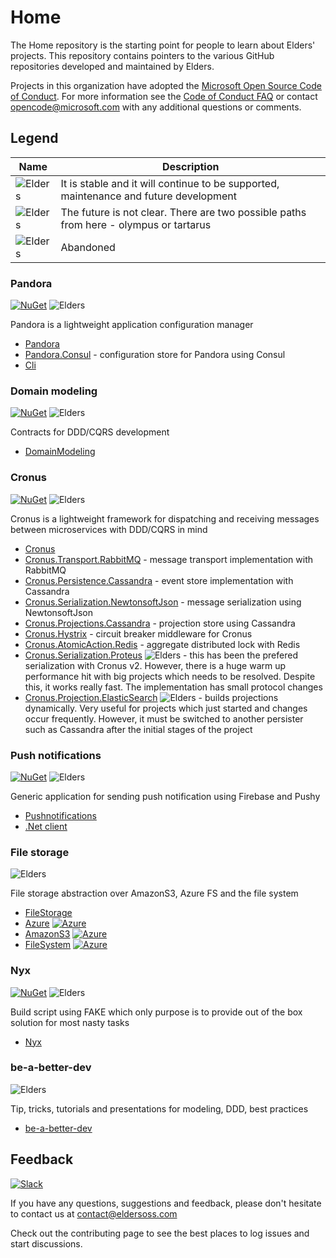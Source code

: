 # Home

The Home repository is the starting point for people to learn about Elders' projects. This repository contains pointers to the various GitHub repositories developed and maintained by Elders.

Projects in this organization have adopted the [Microsoft Open Source Code of Conduct](https://opensource.microsoft.com/codeofconduct/). For more information see the [Code of Conduct FAQ](https://opensource.microsoft.com/codeofconduct/faq/) or contact opencode@microsoft.com with any additional questions or comments.

## Legend

| Name | Description |
|------|-------------|
| ![Elders](https://img.shields.io/badge/Status-olympus-green.svg) | It is stable and it will continue to be supported, maintenance and future development |
| ![Elders](https://img.shields.io/badge/Status-styx-orange.svg) | The future is not clear. There are two possible paths from here - olympus or tartarus |
| ![Elders](https://img.shields.io/badge/Status-tartarus-red.svg) | Abandoned |

### Pandora

[![NuGet](https://img.shields.io/nuget/v/Pandora.svg)](https://www.nuget.org/packages/Pandora) ![Elders](https://img.shields.io/badge/Status-olympus-green.svg)

Pandora is a lightweight application configuration manager

- [Pandora](https://github.com/Elders/Pandora)
- [Pandora.Consul](https://github.com/Elders/Pandora.Consul) - configuration store for Pandora using Consul
- [Cli](https://github.com/Elders/Pandora.Cli)

### Domain modeling

[![NuGet](https://img.shields.io/nuget/v/Cronus.DomainModeling.svg)](https://www.nuget.org/packages/Cronus.DomainModeling) ![Elders](https://img.shields.io/badge/Status-olympus-green.svg)

Contracts for DDD/CQRS development

- [DomainModeling](https://github.com/Elders/Cronus.DomainModeling)

### Cronus

[![NuGet](https://img.shields.io/nuget/v/Cronus.svg)](https://www.nuget.org/packages/Cronus) ![Elders](https://img.shields.io/badge/Status-olympus-green.svg)

Cronus is a lightweight framework for dispatching and receiving messages between microservices with DDD/CQRS in mind

- [Cronus](https://github.com/Elders/Cronus)
- [Cronus.Transport.RabbitMQ](https://github.com/Elders/Cronus.Transport.RabbitMQ) - message transport implementation with RabbitMQ
- [Cronus.Persistence.Cassandra](https://github.com/Elders/Cronus.Persistence.Cassandra) - event store implementation with Cassandra
- [Cronus.Serialization.NewtonsoftJson](https://github.com/Elders/Cronus.Serialization.NewtonsoftJson) - message serialization using NewtonsoftJson
- [Cronus.Projections.Cassandra](https://github.com/Elders/Cronus.Projections.Cassandra) - projection store using Cassandra
- [Cronus.Hystrix](https://github.com/Elders/Cronus.Hystrix) - circuit breaker middleware for Cronus
- [Cronus.AtomicAction.Redis](https://github.com/Elders/Cronus.AtomicAction.Redis) - aggregate distributed lock with Redis
- [Cronus.Serialization.Proteus](https://github.com/Elders/Cronus.Serialization.Proteus) ![Elders](https://img.shields.io/badge/Status-styx-orange.svg) - this has been the prefered serialization with Cronus v2. However, there is a huge warm up performance hit with big projects which needs to be resolved. Despite this, it works really fast. The implementation has small protocol changes
- [Cronus.Projection.ElasticSearch](https://github.com/Elders/Cronus.Projection.ElasticSearch) ![Elders](https://img.shields.io/badge/Status-styx-orange.svg) - builds projections dynamically. Very useful for projects which just started and changes occur frequently. However, it must be switched to another persister such as Cassandra after the initial stages of the project

### Push notifications

[![NuGet](https://img.shields.io/nuget/v/PushNotifications.Api.svg)](https://www.nuget.org/packages/PushNotifications.Api) ![Elders](https://img.shields.io/badge/Status-olympus-green.svg)

Generic application for sending push notification using Firebase and Pushy

- [Pushnotifications](https://github.com/Elders/Pushnotifications)
- [.Net client](https://github.com/Elders/Pushnotifications.Client.Net)

### File storage

![Elders](https://img.shields.io/badge/Status-styx-orange.svg)

File storage abstraction over AmazonS3, Azure FS and the file system

- [FileStorage](https://github.com/Elders/FileStorage)
- [Azure](https://www.nuget.org/packages/FileStorage.Azure) [![Azure](https://img.shields.io/nuget/v/FileStorage.Azure.svg)](https://www.nuget.org/packages/FileStorage.Azure)
- [AmazonS3](https://www.nuget.org/packages/FileStorage.AmazonS3) [![Azure](https://img.shields.io/nuget/v/FileStorage.AmazonS3.svg)](https://www.nuget.org/packages/FileStorage.AmazonS3)
- [FileSystem](https://www.nuget.org/packages/FileStorage.FileSystem) [![Azure](https://img.shields.io/nuget/v/FileStorage.FileSystem.svg)](https://www.nuget.org/packages/FileStorage.FileSystem)

### Nyx

[![NuGet](https://img.shields.io/nuget/v/Nyx.svg)](https://www.nuget.org/packages/Nyx) ![Elders](https://img.shields.io/badge/Status-olympus-green.svg)

Build script using FAKE which only purpose is to provide out of the box solution for most nasty tasks

- [Nyx](https://github.com/Elders/Nyx)

### be-a-better-dev

![Elders](https://img.shields.io/badge/Status-styx-orange.svg)

Tip, tricks, tutorials and presentations for modeling, DDD, best practices

- [be-a-better-dev](https://github.com/Elders/be-a-better-dev)

## Feedback

[![Slack](https://img.shields.io/badge/Elders-OSS-red.svg?longCache=true&style=flat&logo=slack)](https://join.slack.com/t/eldersoss/shared_invite/enQtNDExMjY5MTQzMjk5LTEyZTQwZTVkZjI2NzQ1ZGU3YzUyYzBiOTFmZTZhMGY3ZWEwZWQxZDVkOTM3NzdkZGJjN2Q2ZmQ4ZDg3YTUyMDQ)

If you have any questions, suggestions and feedback, please don't hesitate to contact us at contact@eldersoss.com 

Check out the contributing page to see the best places to log issues and start discussions.
